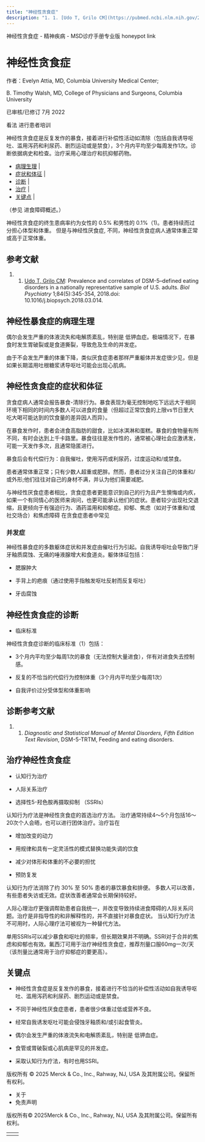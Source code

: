 ```yaml
---
title: "神经性贪食症"
description: "1. 1. [Udo T, Grilo CM](https://pubmed.ncbi.nlm.nih.gov/29859631/): Prevalence and correlates of DSM-5–defined eating disorders in a nationally representative sample of U.S. adults. _Biol Psychiatry_ 1;84(5):345-354, 2018.doi: 10.1016/j.biopsych.2018.03.014."
---
```


﻿神经性贪食症 \- 精神疾病 \- MSD诊疗手册专业版 honeypot link

# 神经性贪食症

作者：Evelyn Attia, MD, Columbia University Medical Center;

B. Timothy Walsh, MD, College of Physicians and Surgeons, Columbia University

已审核/已修订 7月 2022

看法 进行患者培训

神经性贪食症是反复发作的暴食，接着进行补偿性活动如清除（包括自我诱导呕吐、滥用泻药和利尿药、剧烈运动或是禁食），3个月内平均至少每周发作1次。诊断依据病史和检查。治疗采用心理治疗和抗抑郁药物。

- [病理生理](#病理生理_v1027694_zh) \|
- [症状和体征](#症状和体征_v1027698_zh) \|
- [诊断](#诊断_v1027713_zh) \|
- [治疗](#治疗_v1027727_zh) \|
- [关键点](#关键点_v11699054_zh) \|

（参见 进食障碍概述。）

神经性贪食症的终生患病率约为女性的 0.5% 和男性的 0.1%（1)。患者持续而过分担心体型和体重。 但是与神经性厌食症, 不同，神经性贪食症病人通常体重正常或高于正常体重。

## 参考文献

1. 1. [Udo T, Grilo CM](https://pubmed.ncbi.nlm.nih.gov/29859631/): Prevalence and correlates of DSM-5–defined eating disorders in a nationally representative sample of U.S. adults. _Biol Psychiatry_ 1;84(5):345-354, 2018.doi: 10.1016/j.biopsych.2018.03.014.


## 神经性暴食症的病理生理

偶尔会发生严重的体液流失和电解质紊乱，特别是 低钾血症。极端情况下，在暴食时发生胃破裂或是食道撕裂，导致危及生命的并发症。

由于不会发生严重的体重下降，类似厌食症患者那样严重躯体并发症很少见，但是如果长期滥用吐根糖浆诱导呕吐可能会出现心肌病。

## 神经性贪食症的症状和体征

贪食症病人通常会报告暴食-清除行为。暴食表现为毫无控制地吃下远远大于相同环境下相同的时间内多数人可以进食的食量（但超过正常饮食的上限vs节日里大吃大喝可能达到的饮食量的差异因人而异）。

在暴食发作时，患者会进食高脂肪的甜食，比如冰淇淋和蛋糕。暴食的食物量有所不同，有时会达到上千卡路里。暴食往往是发作性的，通常被心理社会应激诱发，可能一天发作多次，且通常隐匿进行。

暴食后会有代偿行为：自我催吐，使用泻药或利尿药，过度运动和/或禁食。

患者通常体重正常；只有少数人超重或肥胖。然而，患者过分关注自己的体重和/或外形;他们往往对自己的身材不满，并认为他们需要减肥。

与神经性厌食症患者相比，贪食症患者更能意识到自己的行为且产生懊悔或内疚，如果一个有同情心的医师来询问，也更可能承认他们的症状。患者较少出现社交退缩，且更倾向于有强迫行为、酒药滥用和抑郁症。抑郁、焦虑（如对于体重和/或社交场合）和焦虑障碍 在贪食症患者中常见

### 并发症

神经性暴食症的多数躯体症状和并发症由催吐行为引起。自我诱导呕吐会导致门牙牙釉质腐蚀、无痛的唾液腺增大和食道炎。躯体体征包括：

- 腮腺肿大

- 手背上的疤痕（通过使用手指触发呕吐反射而反复呕吐）

- 牙齿腐蚀


## 神经性贪食症的诊断

- 临床标准


神经性贪食症诊断的临床标准（1）包括：

- 3个月内平均至少每周1次的暴食（无法控制大量进食），伴有对进食失去控制感。

- 反复的不恰当的代偿行为控制体重（3个月内平均至少每周1次）

- 自我评价过分受体型和体重影响


## 诊断参考文献

1. 1. _Diagnostic and Statistical Manual of Mental Disorders, Fifth Edition Text Revision_, DSM-5-TRTM, Feeding and eating disorders.


## 治疗神经性贪食症

- 认知行为治疗

- 人际关系治疗

- 选择性5-羟色胺再摄取抑制 （SSRIs）


认知行为疗法是神经性贪食症的首选治疗方法。 治疗通常持续4～5个月包括16～20次个人会晤，也可以进行团体治疗。治疗旨在

- 增加改变的动力

- 用规律和具有一定灵活性的模式替换功能失调的饮食

- 减少对体形和体重的不必要的担忧

- 预防复发


认知行为疗法消除了约 30% 至 50% 患者的暴饮暴食和排便。 多数人可以改善，有些患者失访或无效。症状改善者通常会长期保持较好。

人际心理治疗更强调帮助患者自我统一，并改变导致持续进食障碍的人际关系问题。治疗是非指导性的和非解释性的，并不直接针对暴食症状。 当认知行为疗法不可用时，人际心理疗法可被视为一种替代方法。

单用SSRIs可以减少暴食和呕吐的频率，但长期效果并不明确。SSRI对于合并的焦虑和抑郁也有效。氟西汀可用于治疗神经性贪食症，推荐剂量口服60mg一次/天（该剂量比通常用于治疗抑郁症的要更高）。

## 关键点

- 神经性贪食症是反复发作的暴食，接着进行不恰当的补偿性活动如自我诱导呕吐、滥用泻药和利尿药、剧烈运动或是禁食。

- 不同于神经性厌食症患者，患者很少体重过低或营养不良。

- 经常自我诱发呕吐可能会侵蚀牙釉质和/或引起食管炎。

- 偶尔会发生严重的体液流失和电解质紊乱，特别是 低钾血症。

- 食管或胃破裂或心肌病是罕见的并发症。

- 采取认知行为疗法，有时也用SSRI。




版权所有 © 2025
Merck & Co., Inc., Rahway, NJ, USA 及其附属公司。保留所有权利。

- 关于
- 免责声明

版权所有© 2025Merck & Co., Inc., Rahway, NJ, USA 及其附属公司。保留所有权利。

|     |     |
| --- | --- |
|  |  |